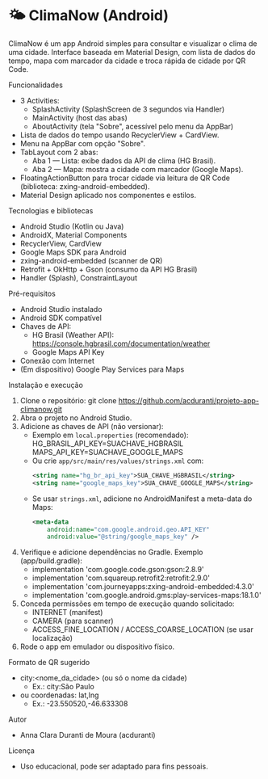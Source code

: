 # 🌤️ ClimaNow (Android)

ClimaNow é um app Android simples para consultar e visualizar o clima de uma cidade. Interface baseada em Material Design, com lista de dados do tempo, mapa com marcador da cidade e troca rápida de cidade por QR Code.

Funcionalidades
- 3 Activities:
  - SplashActivity (SplashScreen de 3 segundos via Handler)
  - MainActivity (host das abas)
  - AboutActivity (tela "Sobre", acessível pelo menu da AppBar)
- Lista de dados do tempo usando RecyclerView + CardView.
- Menu na AppBar com opção "Sobre".
- TabLayout com 2 abas:
  - Aba 1 — Lista: exibe dados da API de clima (HG Brasil).
  - Aba 2 — Mapa: mostra a cidade com marcador (Google Maps).
- FloatingActionButton para trocar cidade via leitura de QR Code (biblioteca: zxing-android-embedded).
- Material Design aplicado nos componentes e estilos.

Tecnologias e bibliotecas
- Android Studio (Kotlin ou Java)
- AndroidX, Material Components
- RecyclerView, CardView
- Google Maps SDK para Android
- zxing-android-embedded (scanner de QR)
- Retrofit + OkHttp + Gson (consumo da API HG Brasil)
- Handler (Splash), ConstraintLayout

Pré-requisitos
- Android Studio instalado
- Android SDK compatível
- Chaves de API:
  - HG Brasil (Weather API): https://console.hgbrasil.com/documentation/weather
  - Google Maps API Key
- Conexão com Internet
- (Em dispositivo) Google Play Services para Maps

Instalação e execução
1. Clone o repositório:
   git clone https://github.com/acduranti/projeto-app-climanow.git
2. Abra o projeto no Android Studio.
3. Adicione as chaves de API (não versionar):
   - Exemplo em `local.properties` (recomendado):
     HG_BRASIL_API_KEY=SUACHAVE_HGBRASIL
     MAPS_API_KEY=SUACHAVE_GOOGLE_MAPS
   - Ou crie `app/src/main/res/values/strings.xml` com:
     ```xml
     <string name="hg_br_api_key">SUA_CHAVE_HGBRASIL</string>
     <string name="google_maps_key">SUA_CHAVE_GOOGLE_MAPS</string>
     ```
   - Se usar `strings.xml`, adicione no AndroidManifest a meta-data do Maps:
     ```xml
     <meta-data
         android:name="com.google.android.geo.API_KEY"
         android:value="@string/google_maps_key" />
     ```
4. Verifique e adicione dependências no Gradle. Exemplo (app/build.gradle):
   - implementation 'com.google.code.gson:gson:2.8.9'
   - implementation 'com.squareup.retrofit2:retrofit:2.9.0'
   - implementation 'com.journeyapps:zxing-android-embedded:4.3.0'
   - implementation 'com.google.android.gms:play-services-maps:18.1.0'
5. Conceda permissões em tempo de execução quando solicitado:
   - INTERNET (manifest)
   - CAMERA (para scanner)
   - ACCESS_FINE_LOCATION / ACCESS_COARSE_LOCATION (se usar localização)
6. Rode o app em emulador ou dispositivo físico.

Formato de QR sugerido
- city:<nome_da_cidade> (ou só o nome da cidade)
  - Ex.: city:São Paulo
- ou coordenadas: lat,lng
  - Ex.: -23.550520,-46.633308

Autor
- Anna Clara Duranti de Moura (acduranti)

Licença
- Uso educacional, pode ser adaptado para fins pessoais.    
